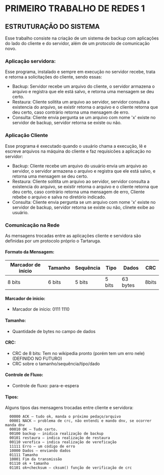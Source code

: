 # PRIMEIRO TRABALHO DE REDES 1
## ESTRUTURAÇÃO DO SISTEMA
Esse trabalho consiste na criação de um sistema de backup com aplicações do lado do cliente e do servidor, além de um protocolo de comunicação novo.
### Aplicação servidora:
Esse programa, instalado e sempre em execução no servidor recebe, trata e retorna a solicitações do cliente, sendo essas:
  - Backup: Servidor recebe um arquivo do cliente, o servidor armazena o arquivo e registra que ele está salvo, e retorna uma mensagem se deu certo.
  - Restaura: Cliente solitita um arquivo ao servidor, servidor consulta a existencia do arquivo, se existir retorna o arquivo e o cliente retorna que deu certo, caso contrário retorna uma mensagem de erro.
  - Consulta: Cliente envia pergunta se um arquivo com nome 'x' existe no servidor de backup, servidor retorna se existe ou não.

### Aplicação Cliente
Esse programa é executado quando o usuário chama a execução, lê e escreve arquivos na máquina do cliente e faz requisicões a aplicação no servidor:
  - Backup: Cliente recebe um arquivo do usuário envia um arquivo ao servidor, o servidor armazena o arquivo e registra que ele está salvo, e retorna uma mensagem se deu certo.
  - Restaura: Cliente solitita um arquivo ao servidor, servidor consulta a existencia do arquivo, se existir retorna o arquivo e o cliente retorna que deu certo, caso contrário retorna uma mensagem de erro, Cliente rebebe o arquivo e salva no diretório indicado.
  - Consulta: Cliente envia pergunta se um arquivo com nome 'x' existe no servidor de backup, servidor retorna se existe ou não, clinete exibe ao usuário.

### Comunicação na Rede
As mensagens trocadas entre as aplicações cliente e servidora são definidas por um protocolo próprio o Tartaruga.

#### Formato da Mensagem:

   Marcador de início   | Tamanho      | Sequência    | Tipo    | Dados        | CRC  |
|-----------------------|--------------|--------------|---------|--------------|------|
  8 bits                |   6 bits     |    5 bits    |  5 bits |  63 bytes    | 8bits

#### Marcador de inicio:
  - Marcador de início: 0111 1110 

#### Tamanho:
  - Quantidade de bytes no campo de dados

#### CRC:
  - CRC de 8 bits: Tem no wikipedia pronto (porém tem um erro nele) (DEFINIDO NO FUTURO) 
  - CRC sobre o tamanho/sequência/tipo/dado

#### Controle de Fluxo:
  - Controle de fluxo: para-e-espera

#### Tipos:
Alguns tipos das mensagens trocadas entre cliente e servidora:
```
  00000 ACK – tudo ok, manda o próximo pedaço/arquivo
  00001 NACK – problema de crc, não entendi e mando dnv, se ocorrer manda dnv
  00010 OK – Tudo certo.
  00100 backup – inidica realização de backup
  00101 restaura – indica realização de restaura
  00110 verefica – indica realização de vereficação
  11111 Erro – um código de erro
  10000 Dados – enviando dados
  01111 Tamanho
  10001 Fim da transmissão
  01110 ok + tamanho
  01101 ok+checksum – cksum() função de verificação de crc
```

